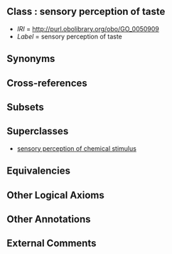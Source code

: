 
## Class : sensory perception of taste

 * *IRI* = http://purl.obolibrary.org/obo/GO_0050909
 * *Label* = sensory perception of taste

## Synonyms


## Cross-references


## Subsets


## Superclasses

 * [sensory perception of chemical stimulus](../../GO/06/GO_0007606.md)

## Equivalencies


## Other Logical Axioms


## Other Annotations


## External Comments

